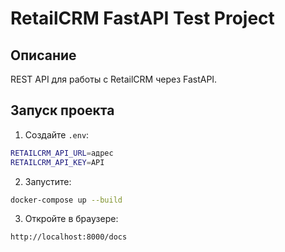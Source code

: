 # RetailCRM FastAPI Test Project

## Описание
REST API для работы с RetailCRM через FastAPI.

## Запуск проекта

1. Создайте `.env`:

```bash
RETAILCRM_API_URL=адрес
RETAILCRM_API_KEY=API
```

2. Запустите:

```bash
docker-compose up --build
```

3. Откройте в браузере:

```
http://localhost:8000/docs
```